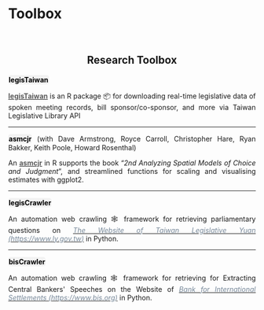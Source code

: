# Toolbox


<br/>


<style>
/* body {
    font-family: -apple-system, BlinkMacSystemFont, 'Segoe UI', Roboto, Oxygen, Ubuntu, Cantarell, 'Open Sans', 'Helvetica Neue', sans-serif;
    
} */


.bottom-link {
    display: inline-block;
    padding: 1px 1px;
    background-color: #f2f2f2;
    color: #000;
    text-decoration: none;
    border-radius: 5px; /* This makes the link round */
    transition: background-color 0.8s;
}

.bottom-link:hover {
    background-color: #ddd;
}
</style>



<div style="text-align: center">

## Research Toolbox 


<div style="text-align: justify">

<a href="https://davidycliao.github.io/legisTaiwan/" class="bottom-link"  target="_blank">**legisTaiwan**</a> 


**[<span style="color:#5a5a5a">**legisTaiwan**</span>](https://github.com/davidycliao/legisTaiwan)** is 
an R package 📦 for downloading real-time legislative data of spoken meeting records, bill sponsor/co-sponsor, and more via Taiwan Legislative Library API

</div>

----

</div>

<div style="text-align: justify">

<a href="https://uniofessex.github.io/asmcjr/" class="bottom-link"  target="_blank">**asmcjr**</a> (with Dave Armstrong, Royce Carroll, Christopher Hare, Ryan Bakker, Keith Poole, Howard Rosenthal)

An **[<span style="color:#5a5a5a">**asmcjr**</span>](https://uniofessex.github.io/asmcjr/)** in R supports the book “_2nd Analyzing Spatial Models of Choice and Judgment_”, and streamlined functions for scaling and visualising estimates with ggplot2. 

</div>

----

<div style="text-align: justify">

<a href="https://davidycliao.github.io/legisCrawler" class="bottom-link"  target="_blank">**legisCrawler**</a>

An automation web crawling 🕸️ framework for retrieving parliamentary questions on  [<span style="color:#778899">*The Website of Taiwan Legislative Yuan (https://www.ly.gov.tw)*</span>](https://lis.ly.gov.tw/) in Python.
 
----

<div style="text-align: justify">


<a href="https://github.com/davidycliao/bisCrawler" class="bottom-link"  target="_blank">**bisCrawler**</a>

An automation web crawling 🕸️ framework for retrieving for Extracting Central Bankers' Speeches on the Website of [<span style="color:#778899">*Bank for International Settlements (https://www.bis.org)*</span>](https://www.bis.org) in Python.


<br/><br/>

